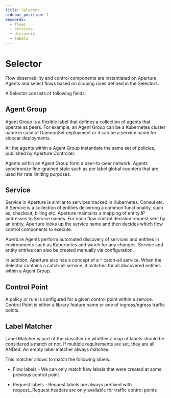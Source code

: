 ```yaml
---
title: Selector
sidebar_position: 1
keywords:
  - flows
  - services
  - discovery
  - labels
---
```


# Selector

Flow observability and control components are instantiated on Aperture Agents
and select flows based on scoping rules defined in the Selectors.

A Selector consists of following fields:

## Agent Group

Agent Group is a flexible label that defines a collection of agents that operate
as peers. For example, an Agent Group can be a Kubernetes cluster name in case
of DaemonSet deployment or it can be a service name for sidecar deployments.

All the agents within a Agent Group instantiate the same set of policies,
published by Aperture Controller.

Agents within an Agent Group form a peer-to-peer network. Agents synchronize
fine-grained state such as per label global counters that are used for rate
limiting purposes.

## Service

Service in Aperture is similar to services tracked in Kubernetes, Consul etc. A
Service is a collection of entities delivering a common functionality, such as,
checkout, billing etc. Aperture maintains a mapping of entity IP addresses to
Service names. For each flow control decision request sent by an entity,
Aperture looks up the service name and then decides which flow control
components to execute.

Aperture Agents perform automated discovery of services and entities in
environments such as Kubernetes and watch for any changes. Service and entity
entries can also be created manually via configuration.

In addition, Aperture also has a concept of a `*` catch-all service. When the
Selector contains a catch-all service, it matches for all discovered entities
within a Agent Group.

## Control Point

A policy or rule is configured for a given control point within a service. Control
Point is either a library feature name or one of ingress/egress traffic points.

## Label Matcher

Label Matcher is part of the classifier on whether a map of labels should be considered
a match or not. If multiple requirements are set, they are all ANDed. An empty label
matcher always matches.

This matcher allows to match the following labels:

- Flow labels - We can only match flow labels that were created at some previous control point

- Request labels - Request labels are always prefixed with request\_.Request headers are only
  available for traffic control points
